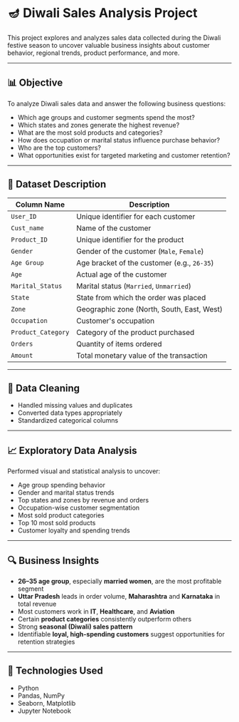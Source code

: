 # 🪔 Diwali Sales Analysis Project

This project explores and analyzes sales data collected during the Diwali festive season to uncover valuable business insights about customer behavior, regional trends, product performance, and more.

---

## 📊 Objective

To analyze Diwali sales data and answer the following business questions:

- Which age groups and customer segments spend the most?
- Which states and zones generate the highest revenue?
- What are the most sold products and categories?
- How does occupation or marital status influence purchase behavior?
- Who are the top customers?
- What opportunities exist for targeted marketing and customer retention?

---

## 📌 Dataset Description

| Column Name         | Description                                           |
|---------------------|-------------------------------------------------------|
| `User_ID`           | Unique identifier for each customer                   |
| `Cust_name`         | Name of the customer                                  |
| `Product_ID`        | Unique identifier for the product                     |
| `Gender`            | Gender of the customer (`Male`, `Female`)             |
| `Age Group`         | Age bracket of the customer (e.g., `26-35`)           |
| `Age`               | Actual age of the customer                            |
| `Marital_Status`    | Marital status (`Married`, `Unmarried`)              |
| `State`             | State from which the order was placed                 |
| `Zone`              | Geographic zone (North, South, East, West)            |
| `Occupation`        | Customer's occupation                                 |
| `Product_Category`  | Category of the product purchased                     |
| `Orders`            | Quantity of items ordered                             |
| `Amount`            | Total monetary value of the transaction               |

---

## 🧼 Data Cleaning

- Handled missing values and duplicates
- Converted data types appropriately
- Standardized categorical columns

---

## 📈 Exploratory Data Analysis

Performed visual and statistical analysis to uncover:

- Age group spending behavior
- Gender and marital status trends
- Top states and zones by revenue and orders
- Occupation-wise customer segmentation
- Most sold product categories
- Top 10 most sold products
- Customer loyalty and spending trends

---

## 🔍 Business Insights

- **26–35 age group**, especially **married women**, are the most profitable segment
- **Uttar Pradesh** leads in order volume, **Maharashtra** and **Karnataka** in total revenue
- Most customers work in **IT**, **Healthcare**, and **Aviation**
- Certain **product categories** consistently outperform others
- Strong **seasonal (Diwali) sales pattern**
- Identifiable **loyal, high-spending customers** suggest opportunities for retention strategies

---

## 🧠 Technologies Used

- Python
- Pandas, NumPy
- Seaborn, Matplotlib
- Jupyter Notebook


